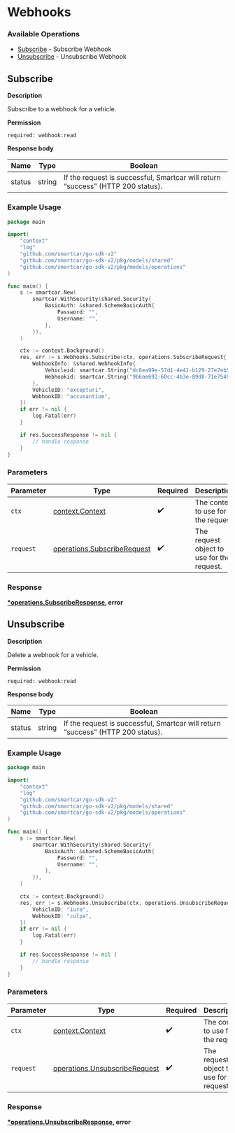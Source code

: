 # Webhooks

### Available Operations

* [Subscribe](#subscribe) - Subscribe Webhook
* [Unsubscribe](#unsubscribe) - Unsubscribe Webhook

## Subscribe

__Description__

Subscribe to a webhook for a vehicle.

__Permission__

`required: webhook:read`

__Response body__

|  Name 	|Type   	|Boolean   	|
|---	|---	|---	|
|  status|   string|  If the request is successful, Smartcar will return “success” (HTTP 200 status).|

### Example Usage

```go
package main

import(
	"context"
	"log"
	"github.com/smartcar/go-sdk-v2"
	"github.com/smartcar/go-sdk-v2/pkg/models/shared"
	"github.com/smartcar/go-sdk-v2/pkg/models/operations"
)

func main() {
    s := smartcar.New(
        smartcar.WithSecurity(shared.Security{
            BasicAuth: &shared.SchemeBasicAuth{
                Password: "",
                Username: "",
            },
        }),
    )

    ctx := context.Background()
    res, err := s.Webhooks.Subscribe(ctx, operations.SubscribeRequest{
        WebhookInfo: &shared.WebhookInfo{
            Vehicleid: smartcar.String("dc6ea99e-57d1-4e41-b129-27e7eb58713e"),
            Webhookid: smartcar.String("9b6ae692-60cc-4b3e-89d8-71e7549cf805"),
        },
        VehicleID: "excepturi",
        WebhookID: "accusantium",
    })
    if err != nil {
        log.Fatal(err)
    }

    if res.SuccessResponse != nil {
        // handle response
    }
}
```

### Parameters

| Parameter                                                                  | Type                                                                       | Required                                                                   | Description                                                                |
| -------------------------------------------------------------------------- | -------------------------------------------------------------------------- | -------------------------------------------------------------------------- | -------------------------------------------------------------------------- |
| `ctx`                                                                      | [context.Context](https://pkg.go.dev/context#Context)                      | :heavy_check_mark:                                                         | The context to use for the request.                                        |
| `request`                                                                  | [operations.SubscribeRequest](../../models/operations/subscriberequest.md) | :heavy_check_mark:                                                         | The request object to use for the request.                                 |


### Response

**[*operations.SubscribeResponse](../../models/operations/subscriberesponse.md), error**


## Unsubscribe

__Description__

Delete a webhook for a vehicle.

__Permission__

`required: webhook:read`

__Response body__

|  Name 	|Type   	|Boolean   	|
|---	|---	|---	|
|  status|   string|  If the request is successful, Smartcar will return “success” (HTTP 200 status).|

### Example Usage

```go
package main

import(
	"context"
	"log"
	"github.com/smartcar/go-sdk-v2"
	"github.com/smartcar/go-sdk-v2/pkg/models/shared"
	"github.com/smartcar/go-sdk-v2/pkg/models/operations"
)

func main() {
    s := smartcar.New(
        smartcar.WithSecurity(shared.Security{
            BasicAuth: &shared.SchemeBasicAuth{
                Password: "",
                Username: "",
            },
        }),
    )

    ctx := context.Background()
    res, err := s.Webhooks.Unsubscribe(ctx, operations.UnsubscribeRequest{
        VehicleID: "iure",
        WebhookID: "culpa",
    })
    if err != nil {
        log.Fatal(err)
    }

    if res.SuccessResponse != nil {
        // handle response
    }
}
```

### Parameters

| Parameter                                                                      | Type                                                                           | Required                                                                       | Description                                                                    |
| ------------------------------------------------------------------------------ | ------------------------------------------------------------------------------ | ------------------------------------------------------------------------------ | ------------------------------------------------------------------------------ |
| `ctx`                                                                          | [context.Context](https://pkg.go.dev/context#Context)                          | :heavy_check_mark:                                                             | The context to use for the request.                                            |
| `request`                                                                      | [operations.UnsubscribeRequest](../../models/operations/unsubscriberequest.md) | :heavy_check_mark:                                                             | The request object to use for the request.                                     |


### Response

**[*operations.UnsubscribeResponse](../../models/operations/unsubscriberesponse.md), error**

